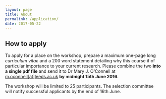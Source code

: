 ```yaml
---
layout: page
title: About
permalink: /application/
date: 2017-05-22
---
```


## How to apply

To apply for a place on the workshop, prepare a maximum one-page long _curriculum vitae_ and a 200 word statement detailing why this course if of particular importance to your current research. Please combine the two  **into a single pdf file** and send it to Dr Mary J. O'Connell at [m.oconnell[at]leeds.ac.uk](mailto:m.oconnell@leeds.ac.uk) **by midnight 15th June 2016**.

The workshop will be limited to 25 participants. The selection committee will notify successful applicants by the end of 16th June.
